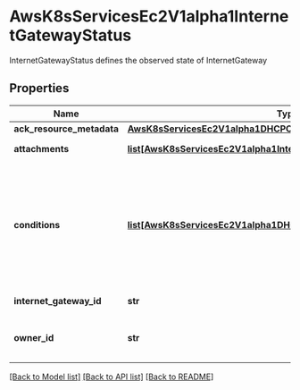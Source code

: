 # AwsK8sServicesEc2V1alpha1InternetGatewayStatus

InternetGatewayStatus defines the observed state of InternetGateway
## Properties
Name | Type | Description | Notes
------------ | ------------- | ------------- | -------------
**ack_resource_metadata** | [**AwsK8sServicesEc2V1alpha1DHCPOptionsStatusAckResourceMetadata**](AwsK8sServicesEc2V1alpha1DHCPOptionsStatusAckResourceMetadata.md) |  | [optional] 
**attachments** | [**list[AwsK8sServicesEc2V1alpha1InternetGatewayStatusAttachments]**](AwsK8sServicesEc2V1alpha1InternetGatewayStatusAttachments.md) | Any VPCs attached to the internet gateway. | [optional] 
**conditions** | [**list[AwsK8sServicesEc2V1alpha1DHCPOptionsStatusConditions]**](AwsK8sServicesEc2V1alpha1DHCPOptionsStatusConditions.md) | All CRS managed by ACK have a common &#x60;Status.Conditions&#x60; member that contains a collection of &#x60;ackv1alpha1.Condition&#x60; objects that describe the various terminal states of the CR and its backend AWS service API resource | [optional] 
**internet_gateway_id** | **str** | The ID of the internet gateway. | [optional] 
**owner_id** | **str** | The ID of the Amazon Web Services account that owns the internet gateway. | [optional] 

[[Back to Model list]](../README.md#documentation-for-models) [[Back to API list]](../README.md#documentation-for-api-endpoints) [[Back to README]](../README.md)


